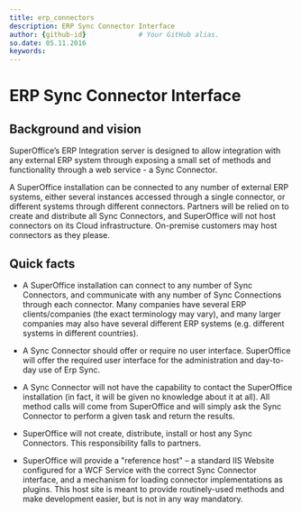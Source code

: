 ```yaml
---
title: erp_connectors
description: ERP Sync Connector Interface
author: {github-id}             # Your GitHub alias.
so.date: 05.11.2016
keywords:
---
```


# ERP Sync Connector Interface

## Background and vision

SuperOffice’s ERP Integration server is designed to allow integration with any external ERP system through exposing a small set of methods and functionality through a web service - a Sync Connector.

A SuperOffice installation can be connected to any number of external ERP systems, either several instances accessed through a single connector, or different systems through different connectors. Partners will be relied on to create and distribute all Sync Connectors, and SuperOffice will not host connectors on its Cloud infrastructure. On-premise customers may host connectors as they please.

## Quick facts

* A SuperOffice installation can connect to any number of Sync Connectors, and communicate with any number of Sync Connections through each connector. Many companies have several ERP clients/companies (the exact terminology may vary), and many larger companies may also have several different ERP systems (e.g. different systems in different countries).

* A Sync Connector should offer or require no user interface. SuperOffice will offer the required user interface for the administration and day-to-day use of Erp Sync.

* A Sync Connector will not have the capability to contact the SuperOffice installation (in fact, it will be given no knowledge about it at all). All method calls will come from SuperOffice and will simply ask the Sync Connector to perform a given task and return the results.

* SuperOffice will not create, distribute, install or host any Sync Connectors. This responsibility falls to partners.

* SuperOffice will provide a "reference host" – a standard IIS Website configured for a WCF Service with the correct Sync Connector interface, and a mechanism for loading connector implementations as plugins. This host site is meant to provide routinely-used methods and make development easier, but is not in any way mandatory.
